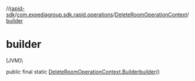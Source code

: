 //[rapid-sdk](../../../index.md)/[com.expediagroup.sdk.rapid.operations](../index.md)/[DeleteRoomOperationContext](index.md)/[builder](builder.md)

# builder

[JVM]\

public final static [DeleteRoomOperationContext.Builder](-builder/index.md)[builder](builder.md)()
